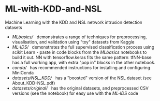 # ML-with-KDD-and-NSL
Machine Learning with the KDD and NSL network intrusion detection datasets
<ul>
<li> <i>MLbasics/</i>&nbsp;&nbsp;&nbsp;demonstrates a range of techniques for preprocessing, visualisation, and validation using &quot;toy&quot; datasets from Kaggle
<li> <i>ML-IDS/</i>&nbsp;&nbsp;&nbsp;demonstrates the full supervised classification process using scikit Learn - paste in code blocks from the <i>MLbasics</i> notebooks to build it out. NN with tensorflow.keras fits the same pattern: tfNN-base has a full working app, with extra "pop in" blocks in the other notebook.
<li> <i>conda/</i>&nbsp;&nbsp;&nbsp;has recommended instructions for installing and configuring MiniConda
<li> <i>datasets/NSL_KDD/</i>&nbsp;&nbsp;&nbsp;has a "boosted" version of the NSL dataset (see About_KDD-NSL.pdf) 
<li> <i>datasets/original/</i>&nbsp;&nbsp;&nbsp;has the original datasets, and preprocessed CSV versions (see the notebook) for easy use with the <i>ML-IDS</i> code
</ul>
